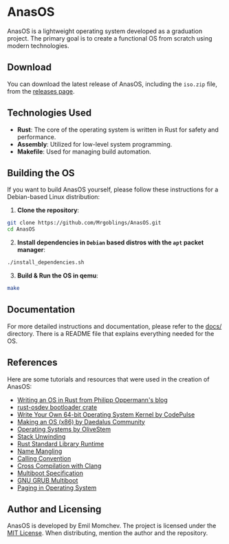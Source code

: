# AnasOS

AnasOS is a lightweight operating system developed as a graduation project. The primary goal is to create a functional OS from scratch using modern technologies.

## Download

You can download the latest release of AnasOS, including the `iso.zip` file, from the [releases page](https://github.com/Mrgoblings/AnasOS/releases).

## Technologies Used

- **Rust**: The core of the operating system is written in Rust for safety and performance.
- **Assembly**: Utilized for low-level system programming.
- **Makefile**: Used for managing build automation.

## Building the OS

If you want to build AnasOS yourself, please follow these instructions for a Debian-based Linux distribution:

1. **Clone the repository**:

```sh
git clone https://github.com/Mrgoblings/AnasOS.git
cd AnasOS
```

2. **Install dependencies in `Debian` based distros with the `apt` packet manager**:

```sh
./install_dependencies.sh
```

3. **Build & Run the OS in qemu**:

```sh
make
```

## Documentation

For more detailed instructions and documentation, please refer to the [docs/](docs/) directory. There is a README file that explains everything needed for the OS.

## References

Here are some tutorials and resources that were used in the creation of AnasOS:

- [ Writing an OS in Rust from Philipp Oppermann's blog](https://os.phil-opp.com/)
- [rust-osdev bootloader crate](https://github.com/rust-osdev/bootloader/blob/v0.9.25)
- [Write Your Own 64-bit Operating System Kernel by CodePulse](https://www.youtube.com/playlist?list=PLZQftyCk7_SeZRitx5MjBKzTtvk0pHMtp)
- [Making an OS (x86) by Daedalus Community](https://www.youtube.com/playlist?list=PLm3B56ql_akNcvH8vvJRYOc7TbYhRs19M)
- [Operating Systems by OliveStem](https://www.youtube.com/playlist?list=PL2EF13wm-hWAglI8rRbdsCPq_wRpYvQQy)
- [Stack Unwinding](https://www.bogotobogo.com/cplusplus/stackunwinding.php)
- [Rust Standard Library Runtime](https://github.com/rust-lang/rust/blob/bb4d1491466d8239a7a5fd68bd605e3276e97afb/src/libstd/rt.rs#L32-L73)
- [Name Mangling](https://en.wikipedia.org/wiki/Name_mangling)
- [Calling Convention](https://en.wikipedia.org/wiki/Calling_convention)
- [Cross Compilation with Clang](https://clang.llvm.org/docs/CrossCompilation.html#target-triple)
- [Multiboot Specification](https://wiki.osdev.org/Multiboot)
- [GNU GRUB Multiboot](https://www.gnu.org/software/grub/manual/multiboot/multiboot.html#OS-image-format)
- [Paging in Operating System](https://www.geeksforgeeks.org/paging-in-operating-system/)

## Author and Licensing

AnasOS is developed by Emil Momchev. The project is licensed under the [MIT License](LICENSE). When distributing, mention the author and the repository.
